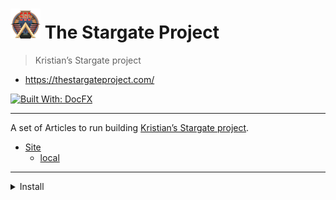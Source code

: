# ![Stargate Command](src/images/Stargate_Command_48.png "Stargate Command") The Stargate Project

> Kristian’s Stargate project

- https://thestargateproject.com/

[![Built With: DocFX](https://img.shields.io/badge/Built_With-DocFX-yellowgreen.svg?style=for-the-badge)](https://dotnet.github.io/docfx/)
<!-- [![License: MIT](https://img.shields.io/badge/License-MIT-lightgrey.svg?style=for-the-badge)](https://opensource.org/licenses/MIT) -->

<!-- [![github pages](https://github.com/AlexHedley/the-stargate-project/actions/workflows/build-site.yml/badge.svg)](https://github.com/AlexHedley/the-stargate-project/actions/workflows/build-site.yml) -->

---

A set of Articles to run building [Kristian’s Stargate project](https://thestargateproject.com/).

- [Site](https://AlexHedley.github.io/the-stargate-project)
  - [local](http://localhost:8080)

---

<details>
<summary>Install</summary>

Init:

`docfx init -q`

Build:

`docfx docfx.json`

Serve:

`docfx serve _site`

`docfx docfx.json --serve`

</details>
